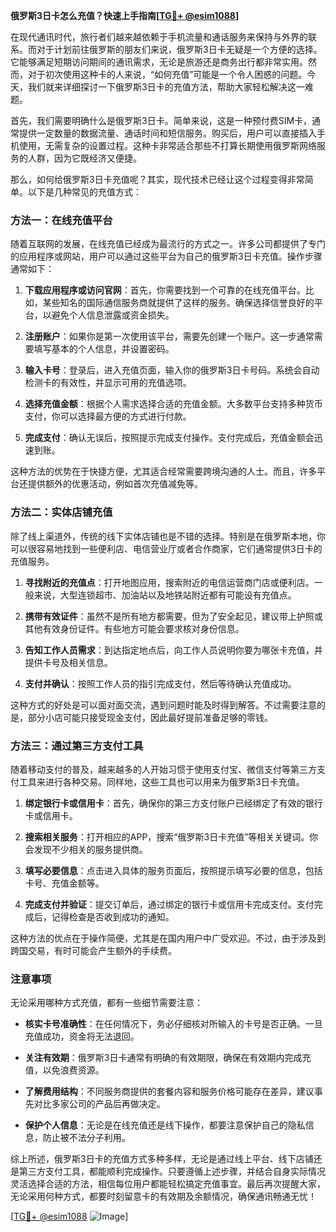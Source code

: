 **俄罗斯3日卡怎么充值？快速上手指南[[TG💪+ @esim1088](https://t.me/s/esim1088)]**

在现代通讯时代，旅行者们越来越依赖于手机流量和通话服务来保持与外界的联系。而对于计划前往俄罗斯的朋友们来说，俄罗斯3日卡无疑是一个方便的选择。它能够满足短期访问期间的通讯需求，无论是旅游还是商务出行都非常实用。然而，对于初次使用这种卡的人来说，“如何充值”可能是一个令人困惑的问题。今天，我们就来详细探讨一下俄罗斯3日卡的充值方法，帮助大家轻松解决这一难题。

首先，我们需要明确什么是俄罗斯3日卡。简单来说，这是一种预付费SIM卡，通常提供一定数量的数据流量、通话时间和短信服务。购买后，用户可以直接插入手机使用，无需复杂的设置过程。这种卡非常适合那些不打算长期使用俄罗斯网络服务的人群，因为它既经济又便捷。

那么，如何给俄罗斯3日卡充值呢？其实，现代技术已经让这个过程变得非常简单。以下是几种常见的充值方式：

### 方法一：在线充值平台

随着互联网的发展，在线充值已经成为最流行的方式之一。许多公司都提供了专门的应用程序或网站，用户可以通过这些平台为自己的俄罗斯3日卡充值。操作步骤通常如下：

1. **下载应用程序或访问官网**：首先，你需要找到一个可靠的在线充值平台。比如，某些知名的国际通信服务商就提供了这样的服务。确保选择信誉良好的平台，以避免个人信息泄露或资金损失。
   
2. **注册账户**：如果你是第一次使用该平台，需要先创建一个账户。这一步通常需要填写基本的个人信息，并设置密码。

3. **输入卡号**：登录后，进入充值页面，输入你的俄罗斯3日卡号码。系统会自动检测卡的有效性，并显示可用的充值选项。

4. **选择充值金额**：根据个人需求选择合适的充值金额。大多数平台支持多种货币支付，你可以选择最方便的方式进行付款。

5. **完成支付**：确认无误后，按照提示完成支付操作。支付完成后，充值金额会迅速到账。

这种方法的优势在于快捷方便，尤其适合经常需要跨境沟通的人士。而且，许多平台还提供额外的优惠活动，例如首次充值减免等。

### 方法二：实体店铺充值

除了线上渠道外，传统的线下实体店铺也是不错的选择。特别是在俄罗斯本地，你可以很容易地找到一些便利店、电信营业厅或者合作商家，它们通常提供3日卡的充值服务。

1. **寻找附近的充值点**：打开地图应用，搜索附近的电信运营商门店或便利店。一般来说，大型连锁超市、加油站以及地铁站附近都有可能设有充值点。

2. **携带有效证件**：虽然不是所有地方都需要，但为了安全起见，建议带上护照或其他有效身份证件。有些地方可能会要求核对身份信息。

3. **告知工作人员需求**：到达指定地点后，向工作人员说明你要为哪张卡充值，并提供卡号及相关信息。

4. **支付并确认**：按照工作人员的指引完成支付，然后等待确认充值成功。

这种方式的好处是可以面对面交流，遇到问题时能及时得到解答。不过需要注意的是，部分小店可能只接受现金支付，因此最好提前准备足够的零钱。

### 方法三：通过第三方支付工具

随着移动支付的普及，越来越多的人开始习惯于使用支付宝、微信支付等第三方支付工具来进行各种交易。同样地，这些工具也可以用来为俄罗斯3日卡充值。

1. **绑定银行卡或信用卡**：首先，确保你的第三方支付账户已经绑定了有效的银行卡或信用卡。

2. **搜索相关服务**：打开相应的APP，搜索“俄罗斯3日卡充值”等相关关键词。你会发现不少相关的服务提供商。

3. **填写必要信息**：点击进入具体的服务页面后，按照提示填写必要的信息，包括卡号、充值金额等。

4. **完成支付并验证**：提交订单后，通过绑定的银行卡或信用卡完成支付。支付完成后，记得检查是否收到成功的通知。

这种方法的优点在于操作简便，尤其是在国内用户中广受欢迎。不过，由于涉及到跨国交易，有时可能会产生额外的手续费。

### 注意事项

无论采用哪种方式充值，都有一些细节需要注意：

- **核实卡号准确性**：在任何情况下，务必仔细核对所输入的卡号是否正确。一旦充值成功，资金将无法退回。
  
- **关注有效期**：俄罗斯3日卡通常有明确的有效期限，确保在有效期内完成充值，以免浪费资源。

- **了解费用结构**：不同服务商提供的套餐内容和服务价格可能存在差异，建议事先对比多家公司的产品后再做决定。

- **保护个人信息**：无论是在线充值还是线下操作，都要注意保护自己的隐私信息，防止被不法分子利用。

综上所述，俄罗斯3日卡的充值方式多种多样，无论是通过线上平台、线下店铺还是第三方支付工具，都能顺利完成操作。只要遵循上述步骤，并结合自身实际情况灵活选择合适的方法，相信每位用户都能轻松搞定充值事宜。最后再次提醒大家，无论采用何种方式，都要时刻留意卡的有效期及余额情况，确保通讯畅通无忧！

[[TG💪+ @esim1088](https://t.me/s/esim1088) ![Image](https://i.postimg.cc/4NQfJmqS/Snipaste-2025-05-13-00-14-12.png)]